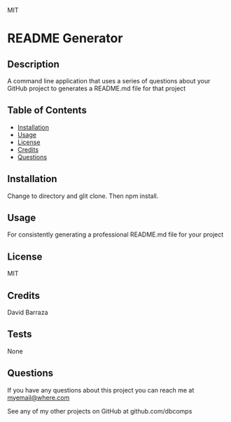 MIT
# README Generator

## Description

A command line application that uses a series of questions about your GitHub project to generates a README.md file for that project

## Table of Contents

- [Installation](#installation)
- [Usage](#usage)
- [License](#license)
- [Credits](#credits)
- [Questions](#questions)

## Installation
Change to directory and glit clone. Then npm install. 

## Usage
For consistently generating a professional README.md file for your project

## License
MIT

## Credits
David Barraza

## Tests
None

## Questions
If you have any questions about this project you can reach me at myemail@where.com

See any of my other projects on GitHub at github.com/dbcomps

